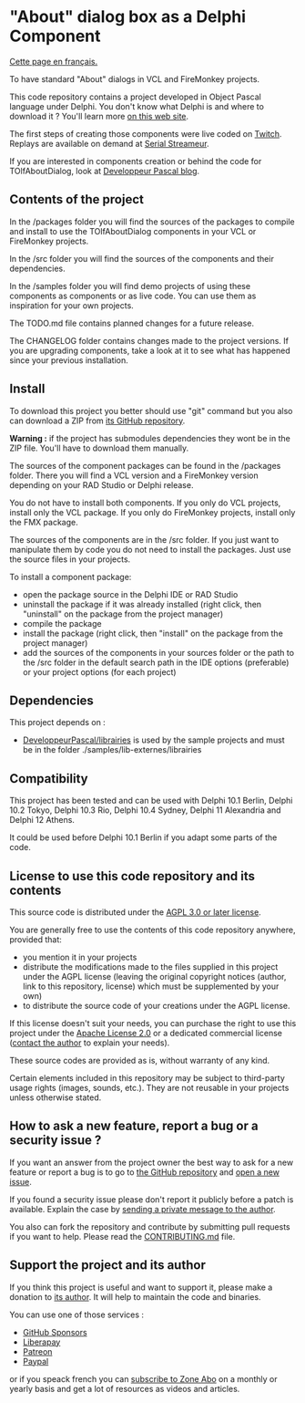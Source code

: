 # "About" dialog box as a Delphi Component

[Cette page en français.](LISEZMOI.md)

To have standard "About" dialogs in VCL and FireMonkey projects.

This code repository contains a project developed in Object Pascal language under Delphi. You don't know what Delphi is and where to download it ? You'll learn more [on this web site](https://delphi-resources.developpeur-pascal.fr/).

The first steps of creating those components were live coded on [Twitch](https://www.twitch.tv/patrickpremartin). Replays are available on demand at [Serial Streameur](https://serialstreameur.fr/boite-de-dialogue-a-propos-composant-delphi-vcl-et-fmx.html).

If you are interested in components creation or behind the code for TOlfAboutDialog, look at [Developpeur Pascal blog](https://developpeur-pascal.fr/boite-de-dialogue-a-propos-de.html).

## Contents of the project

In the /packages folder you will find the sources of the packages to compile and install to use the TOlfAboutDialog components in your VCL or FireMonkey projects.

In the /src folder you will find the sources of the components and their dependencies.

In the /samples folder you will find demo projects of using these components as components or as live code. You can use them as inspiration for your own projects.

The TODO.md file contains planned changes for a future release.

The CHANGELOG folder contains changes made to the project versions. If you are upgrading components, take a look at it to see what has happened since your previous installation.

## Install

To download this project you better should use "git" command but you also can download a ZIP from [its GitHub repository](https://github.com/DeveloppeurPascal/AboutDialog-Delphi-Component).

**Warning :** if the project has submodules dependencies they wont be in the ZIP file. You'll have to download them manually.

The sources of the component packages can be found in the /packages folder. There you will find a VCL version and a FireMonkey version depending on your RAD Studio or Delphi release.

You do not have to install both components. If you only do VCL projects, install only the VCL package. If you only do FireMonkey projects, install only the FMX package.

The sources of the components are in the /src folder. If you just want to manipulate them by code you do not need to install the packages. Just use the source files in your projects.

To install a component package:
- open the package source in the Delphi IDE or RAD Studio
- uninstall the package if it was already installed (right click, then "uninstall" on the package from the project manager)
- compile the package
- install the package (right click, then "install" on the package from the project manager)
- add the sources of the components in your sources folder or the path to the /src folder in the default search path in the IDE options (preferable) or your project options (for each project)

## Dependencies

This project depends on :

* [DeveloppeurPascal/librairies](https://github.com/DeveloppeurPascal/librairies) is used by the sample projects and must be in the folder ./samples/lib-externes/librairies

## Compatibility

This project has been tested and can be used with Delphi 10.1 Berlin, Delphi 10.2 Tokyo, Delphi 10.3 Rio, Delphi 10.4 Sydney, Delphi 11 Alexandria and Delphi 12 Athens.

It could be used before Delphi 10.1 Berlin if you adapt some parts of the code.

## License to use this code repository and its contents

This source code is distributed under the [AGPL 3.0 or later license](https://choosealicense.com/licenses/agpl-3.0/).

You are generally free to use the contents of this code repository anywhere, provided that:
* you mention it in your projects
* distribute the modifications made to the files supplied in this project under the AGPL license (leaving the original copyright notices (author, link to this repository, license) which must be supplemented by your own)
* to distribute the source code of your creations under the AGPL license.

If this license doesn't suit your needs, you can purchase the right to use this project under the [Apache License 2.0](https://choosealicense.com/licenses/apache-2.0/) or a dedicated commercial license ([contact the author](https://developpeur-pascal.fr/nous-contacter.php) to explain your needs).

These source codes are provided as is, without warranty of any kind.

Certain elements included in this repository may be subject to third-party usage rights (images, sounds, etc.). They are not reusable in your projects unless otherwise stated.

## How to ask a new feature, report a bug or a security issue ?

If you want an answer from the project owner the best way to ask for a new feature or report a bug is to go to [the GitHub repository](https://github.com/DeveloppeurPascal/AboutDialog-Delphi-Component) and [open a new issue](https://github.com/DeveloppeurPascal/AboutDialog-Delphi-Component/issues).

If you found a security issue please don't report it publicly before a patch is available. Explain the case by [sending a private message to the author](https://developpeur-pascal.fr/nous-contacter.php).

You also can fork the repository and contribute by submitting pull requests if you want to help. Please read the [CONTRIBUTING.md](CONTRIBUTING.md) file.

## Support the project and its author

If you think this project is useful and want to support it, please make a donation to [its author](https://github.com/DeveloppeurPascal). It will help to maintain the code and binaries.

You can use one of those services :

* [GitHub Sponsors](https://github.com/sponsors/DeveloppeurPascal)
* [Liberapay](https://liberapay.com/PatrickPremartin)
* [Patreon](https://www.patreon.com/patrickpremartin)
* [Paypal](https://www.paypal.com/paypalme/patrickpremartin)

or if you speack french you can [subscribe to Zone Abo](https://zone-abo.fr/nos-abonnements.php) on a monthly or yearly basis and get a lot of resources as videos and articles.
